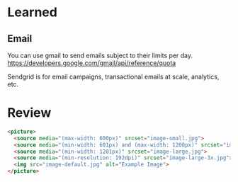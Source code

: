 # Learned

## Email

You can use gmail to send emails subject to their limits per day. 
https://developers.google.com/gmail/api/reference/quota

Sendgrid is for email campaigns, transactional emails at scale, analytics, etc.

# Review

```html
<picture>
  <source media="(max-width: 600px)" srcset="image-small.jpg">
  <source media="(min-width: 601px) and (max-width: 1200px)" srcset="image-medium.jpg">
  <source media="(min-width: 1201px)" srcset="image-large.jpg">
  <source media="(min-resolution: 192dpi)" srcset="image-large-3x.jpg">
  <img src="image-default.jpg" alt="Example Image">
</picture>
```
